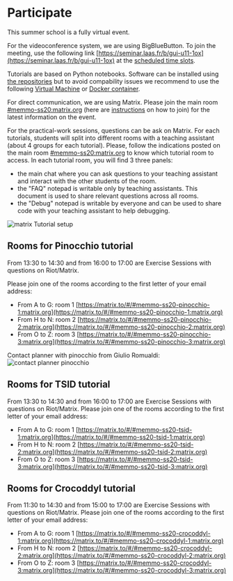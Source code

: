 # Participate

This summer school is a fully virtual event.

For the videoconference system, we are using BigBlueButton. To join the meeting, use the following link [https://seminar.laas.fr/b/gui-u11-1ox](https://seminar.laas.fr/b/gui-u11-1ox) at the [scheduled time slots](/summer-school/schedule).

Tutorials are based on Python notebooks. Software can be installed using [the repositories](/summer-school/repositories) but to avoid compability issues we recommend to use the following [Virtual Machine](/summer-school/virtual_machine) or [Docker container](/summer-school/docker).

For direct communication, we are using Matrix. Please join the main room [#memmo-ss20:matrix.org](https://matrix.to/#/#memmo-ss20:matrix.org) (here are [instructions](/summer-school/matrix) on how to join) for the latest information on the event.

For the practical-work sessions, questions can be ask on Matrix. For each tutorials, students will split into different rooms with a teaching assistant (about 4 groups for each tutorial). Please, follow the indications posted on the main room [#memmo-ss20:matrix.org](https://matrix.to/#/#memmo-ss20:matrix.org) to know which tutorial room to access. In each tutorial room, you will find 3 three panels:
- the main chat where you can ask questions to your teaching assistant and interact with the other students of the room.
- the "FAQ" notepad is writable only by teaching assistants. This document is used to share relevant questions across all rooms.
- the "Debug" notepad is writable by everyone and can be used to share code with your teaching assistant to help debugging.

![matrix Tutorial setup](/summer-school/riot_tutorial_setup.png)

## Rooms for Pinocchio tutorial

From 13:30 to 14:30 and from 16:00 to 17:00 are Exercise Sessions with questions on Riot/Matrix.

Please join one of the rooms according to the first letter of your email address:
- From A to G: room 1 [https://matrix.to/#/#memmo-ss20-pinocchio-1:matrix.org](https://matrix.to/#/#memmo-ss20-pinocchio-1:matrix.org)
- From H to N: room 2 [https://matrix.to/#/#memmo-ss20-pinocchio-2:matrix.org](https://matrix.to/#/#memmo-ss20-pinocchio-2:matrix.org)
- From O to Z: room 3 [https://matrix.to/#/#memmo-ss20-pinocchio-3:matrix.org](https://matrix.to/#/#memmo-ss20-pinocchio-3:matrix.org)

Contact planner with pinocchio from Giulio Romualdi:
![contact planner pinocchio](/summer-school/result_tutorial_pinocchio_giulio_romualdi.png)

## Rooms for TSID tutorial

From 13:30 to 14:30 and from 16:00 to 17:00 are Exercise Sessions with questions on Riot/Matrix.
Please join one of the rooms according to the first letter of your email address:
- From A to G: room 1 [https://matrix.to/#/#memmo-ss20-tsid-1:matrix.org](https://matrix.to/#/#memmo-ss20-tsid-1:matrix.org)
- From H to N: room 2 [https://matrix.to/#/#memmo-ss20-tsid-2:matrix.org](https://matrix.to/#/#memmo-ss20-tsid-2:matrix.org)
- From O to Z: room 3 [https://matrix.to/#/#memmo-ss20-tsid-3:matrix.org](https://matrix.to/#/#memmo-ss20-tsid-3:matrix.org)

## Rooms for Crocoddyl tutorial

From 11:30 to 14:30 and from 15:00 to 17:00 are Exercise Sessions with questions on Riot/Matrix.
Please join one of the rooms according to the first letter of your email address:
- From A to G: room 1 [https://matrix.to/#/#memmo-ss20-crocoddyl-1:matrix.org](https://matrix.to/#/#memmo-ss20-crocoddyl-1:matrix.org)
- From H to N: room 2 [https://matrix.to/#/#memmo-ss20-crocoddyl-2:matrix.org](https://matrix.to/#/#memmo-ss20-crocoddyl-2:matrix.org)
- From O to Z: room 3 [https://matrix.to/#/#memmo-ss20-crocoddyl-3:matrix.org](https://matrix.to/#/#memmo-ss20-crocoddyl-3:matrix.org)
